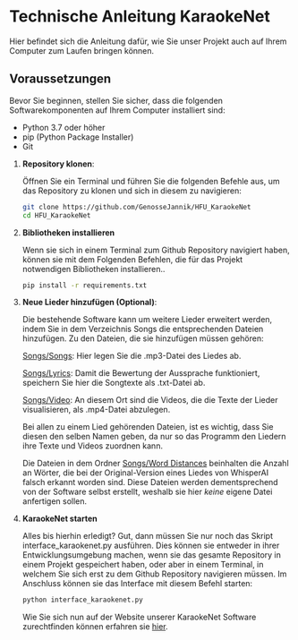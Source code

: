 # Technische Anleitung KaraokeNet

Hier befindet sich die Anleitung dafür, wie Sie unser Projekt auch auf Ihrem Computer zum Laufen bringen können.

## Voraussetzungen

Bevor Sie beginnen, stellen Sie sicher, dass die folgenden Softwarekomponenten auf Ihrem Computer installiert sind:

- Python 3.7 oder höher
- pip (Python Package Installer)
- Git


1. **Repository klonen**:

   Öffnen Sie ein Terminal und führen Sie die folgenden Befehle aus, um das Repository zu klonen und sich in diesem zu navigieren:

   ```sh
   git clone https://github.com/GenosseJannik/HFU_KaraokeNet
   cd HFU_KaraokeNet
   ```
   
2. **Bibliotheken installieren**

   Wenn sie sich in einem Terminal zum Github Repository navigiert haben, können sie mit dem Folgenden Befehlen, die für das Projekt notwendigen Bibliotheken installieren..
   ```sh
   pip install -r requirements.txt
   ```
   
4. **Neue Lieder hinzufügen (Optional)**:

   Die bestehende Software kann um weitere Lieder erweitert werden, indem Sie in dem Verzeichnis Songs die entsprechenden Dateien hinzufügen.
   Zu den Dateien, die sie hinzufügen müssen gehören:

   
   [Songs/Songs](./Songs/Songs): Hier legen Sie die .mp3-Datei des Liedes ab.
   
   [Songs/Lyrics](./Songs/Lyrics): Damit die Bewertung der Aussprache funktioniert, speichern Sie hier die Songtexte als .txt-Datei ab.

   [Songs/Video](./Songs/Video): An diesem Ort sind die Videos, die die Texte der Lieder visualisieren, als .mp4-Datei abzulegen.

   Bei allen zu einem Lied gehörenden Dateien, ist es wichtig, dass Sie diesen den selben Namen geben, da nur so das Programm den Liedern ihre Texte und Videos zuordnen kann.

   Die Dateien in dem Ordner [Songs/Word Distances](./Songs/Word_Distances) beinhalten die Anzahl an Wörter, die bei der Original-Version eines Liedes von WhisperAI falsch erkannt worden
   sind. Diese Dateien werden dementsprechend von der Software selbst erstellt, weshalb sie hier *keine* eigene Datei anfertigen sollen. 



5. **KaraokeNet starten**

   Alles bis hierhin erledigt? Gut, dann müssen Sie nur noch das Skript interface_karaokenet.py ausführen. Dies können sie entweder in ihrer Entwicklungsumgebung machen, wenn sie das gesamte
   Repository in einem Projekt gespeichert haben, oder aber in einem Terminal, in welchem Sie sich erst zu dem Github Repository navigieren müssen. Im Anschluss können sie das Interface mit
   diesem Befehl starten:
   ```sh
   python interface_karaokenet.py
   ```
   Wie Sie sich nun auf der Website unserer KaraokeNet Software zurechtfinden können erfahren sie [hier](./README.md).
   


